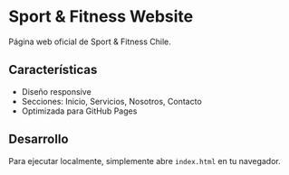 # Sport & Fitness Website

Página web oficial de Sport & Fitness Chile.

## Características
- Diseño responsive
- Secciones: Inicio, Servicios, Nosotros, Contacto
- Optimizada para GitHub Pages

## Desarrollo
Para ejecutar localmente, simplemente abre `index.html` en tu navegador.